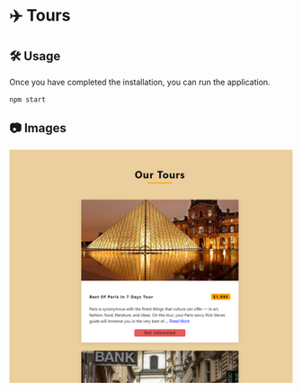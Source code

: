 # ✈️ Tours

## 🛠️ Usage

Once you have completed the installation, you can run the application.
```
npm start
```

## 📷 Images
![Capture](/Tours/public/Captura.PNG)